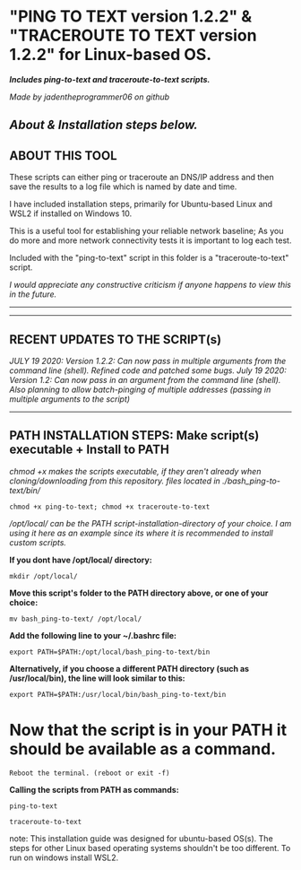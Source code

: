 # "PING TO TEXT version 1.2.2" & "TRACEROUTE TO TEXT version 1.2.2" for Linux-based OS.
***Includes ping-to-text and traceroute-to-text scripts.***

*Made by jadentheprogrammer06 on github*
 
*About & Installation steps below.*
---------------------------------------------------
ABOUT THIS TOOL
---------------------------------------------------
These scripts can either ping or traceroute an
DNS/IP address and then save the results to
a log file which is named by date and time.

I have included installation steps, primarily for Ubuntu-based Linux and WSL2 if installed on Windows 10.

This is a useful tool for establishing your reliable network baseline; As you do more and more network connectivity tests it is important to log each test.

Included with the "ping-to-text" script in this folder is a "traceroute-to-text" script.

*I would appreciate any constructive criticism if anyone happens to view this in the future.*

---------------------------------------------------
----------------------------------------------------
RECENT UPDATES TO THE SCRIPT(s)
----------------------------------------------------
*JULY 19 2020: Version 1.2.2:* 
	*Can now pass in multiple arguments from the command line (shell).*
	*Refined code and patched some bugs.*
*July 19 2020: Version 1.2:*
	*Can now pass in an argument from the command line (shell).*
	*Also planning to allow batch-pinging of multiple addresses (passing in multiple arguments to the script)*

----------------------------------------------------
PATH INSTALLATION STEPS:  Make script(s) executable + Install to PATH
----------------------------------------------------
*chmod +x makes the scripts executable, if they aren't already when cloning/downloading from this repository.*
*files located in ./bash_ping-to-text/bin/*

	chmod +x ping-to-text; chmod +x traceroute-to-text

*/opt/local/ can be the PATH script-installation-directory of your choice. I am using it here as an example since its where it is recommended to install custom scripts.*


**If you dont have /opt/local/ directory:**

	mkdir /opt/local/


**Move this script's folder to the PATH directory above, or one of your choice:**

	mv bash_ping-to-text/ /opt/local/


**Add the following line to your ~/.bashrc file:**

	export PATH=$PATH:/opt/local/bash_ping-to-text/bin

**Alternatively, if you choose a different PATH directory (such as /usr/local/bin), the line will look similar to this:**

	export PATH=$PATH:/usr/local/bin/bash_ping-to-text/bin

# Now that the script is in your PATH it should be available as a command.
	Reboot the terminal. (reboot or exit -f)

**Calling the scripts from PATH as commands:**

	ping-to-text

	traceroute-to-text

note: This installation guide was designed for ubuntu-based OS(s). The steps for other Linux based operating systems shouldn't be too different. To run on windows install WSL2.
